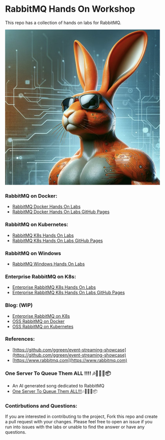 # RabbitMQ Hands On Workshop

This repo has a collection of hands on  labs for RabbitMQ.

![RabbitMQ Screenshot](static/rmq.png)

### RabbitMQ on Docker:
- [RabbitMQ Docker Hands On Labs](https://github.com/cfkubo/rmq-workshop/tree/main/docker)
- [RabbitMQ Docker Hands On Labs GitHub Pages](https://site.arullab.com/rmq-workshop/docker/)

### RabbitMQ on Kubernetes: 
- [RabbitMQ K8s Hands On Labs](https://github.com/cfkubo/rmq-workshop/tree/main/k8s)
- [RabbitMQ K8s Hands On Labs GitHub Pages](https://site.arullab.com/rmq-workshop/k8s/)

### RabbitMQ on Windows
- [RabbitMQ Windows Hands On Labs](https://github.com/cfkubo/rmq-workshop/tree/main/Windows)

### Enterprise RabbitMQ on K8s:
- [Enterprise RabbitMQ K8s Hands On Labs](https://github.com/cfkubo/rmq-workshop/tree/main/EnterpriseRabbitMQ)
- [Enterprise RabbitMQ K8s Hands On Labs GitHub Pages](https://site.arullab.com/rmq-workshop/EnterpriseRabbitMQ/)



### Blog: (WIP)
-  [Enterprise RabbitMQ on K8s](https://site.arullab.com/posts/ENTERPRISERMQ/)
-  [OSS RabbitMQ on Docker](https://site.arullab.com/posts/RMQDOCKERHANDSON/)
-  [OSS RabbitMQ on Kubernetes](https://site.arullab.com/posts/RMQK8SHANDON/)


### References: 
- [https://github.com/ggreen/event-streaming-showcase](https://github.com/ggreen/event-streaming-showcase)
- [https://www.rabbitmq.com](https://www.rabbitmq.com)

### One Server To Queue Them ALL !!!! 🎶🥁🚀🐰📦

- An AI generated song dedicated to RabbitMQ
- [One Server To Queue Them ALL!!!](https://youtu.be/zoAPWZF9TRI?si=XbmoSunl47eqZ6a-)🎶🥁🚀🐰📦

<!-- <iframe width="1254" height="706" src="https://www.youtube.com/embed/zoAPWZF9TRI" title="One Server To Queue Them All !!!   #rabbitmq" frameborder="0" allow="accelerometer; autoplay; clipboard-write; encrypted-media; gyroscope; picture-in-picture; web-share" referrerpolicy="strict-origin-when-cross-origin" allowfullscreen></iframe> -->





### Contirbutions and Questions:
If you are interested in contributing to the project, Fork this repo and create a pull request with your changes. Please feel free to open an issue if you run into issues with the labs or unable to find the answer or have any questions.
